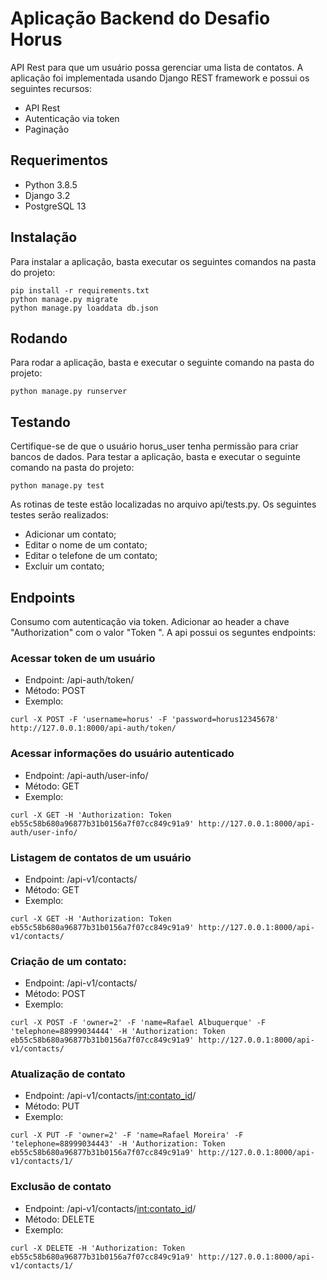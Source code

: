 # Aplicação Backend do Desafio Horus
API Rest para que um usuário possa gerenciar uma lista de contatos. A aplicação foi implementada usando Django REST framework e possui os seguintes recursos:
- API Rest
- Autenticação via token
- Paginação

## Requerimentos
 - Python 3.8.5
 - Django 3.2
 - PostgreSQL 13

## Instalação
Para instalar a aplicação, basta executar os seguintes comandos na pasta do projeto:
```
pip install -r requirements.txt
python manage.py migrate
python manage.py loaddata db.json
```
## Rodando
Para rodar a aplicação, basta e executar o seguinte comando na pasta do projeto:
```
python manage.py runserver
```
## Testando
Certifique-se de que o usuário horus_user tenha permissão para criar bancos de dados. Para testar a aplicação,  basta e executar o seguinte comando na pasta do projeto:
```
python manage.py test
```
As rotinas de teste estão localizadas no arquivo api/tests.py. Os seguintes testes serão realizados:
- Adicionar um contato;
- Editar o nome de um contato;
- Editar o telefone de um contato;
- Excluir um contato;

## Endpoints
Consumo com autenticação via token. Adicionar ao header a chave "Authorization" com o valor "Token <token>".
A api possui os seguntes endpoints:
### Acessar token de um usuário
- Endpoint: /api-auth/token/
- Método: POST
- Exemplo:
```
curl -X POST -F 'username=horus' -F 'password=horus12345678' http://127.0.0.1:8000/api-auth/token/
```
### Acessar informações do usuário autenticado
- Endpoint: /api-auth/user-info/
- Método: GET
- Exemplo:
```
curl -X GET -H 'Authorization: Token eb55c58b680a96877b31b0156a7f07cc849c91a9' http://127.0.0.1:8000/api-auth/user-info/
```
### Listagem de contatos de um usuário
- Endpoint: /api-v1/contacts/
- Método: GET
- Exemplo:
```
curl -X GET -H 'Authorization: Token eb55c58b680a96877b31b0156a7f07cc849c91a9' http://127.0.0.1:8000/api-v1/contacts/
```
### Criação de um contato:
- Endpoint: /api-v1/contacts/
- Método: POST
- Exemplo:
```
curl -X POST -F 'owner=2' -F 'name=Rafael Albuquerque' -F 'telephone=88999034444' -H 'Authorization: Token eb55c58b680a96877b31b0156a7f07cc849c91a9' http://127.0.0.1:8000/api-v1/contacts/
```
### Atualização de contato
- Endpoint: /api-v1/contacts/<int:contato_id>/
- Método: PUT
- Exemplo:
```
curl -X PUT -F 'owner=2' -F 'name=Rafael Moreira' -F 'telephone=88999034443' -H 'Authorization: Token eb55c58b680a96877b31b0156a7f07cc849c91a9' http://127.0.0.1:8000/api-v1/contacts/1/
```
### Exclusão de contato
- Endpoint: /api-v1/contacts/<int:contato_id>/
- Método: DELETE
- Exemplo:
```
curl -X DELETE -H 'Authorization: Token eb55c58b680a96877b31b0156a7f07cc849c91a9' http://127.0.0.1:8000/api-v1/contacts/1/
```